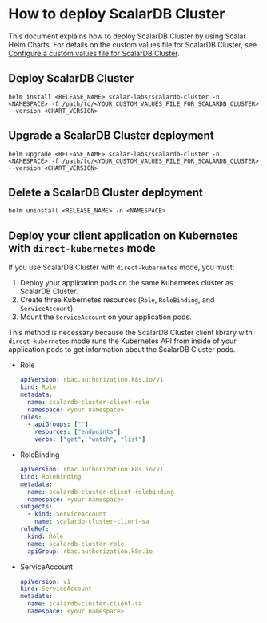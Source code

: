 # How to deploy ScalarDB Cluster

This document explains how to deploy ScalarDB Cluster by using Scalar Helm Charts. For details on the custom values file for ScalarDB Cluster, see [Configure a custom values file for ScalarDB Cluster](./configure-custom-values-scalardb-cluster.md).

## Deploy ScalarDB Cluster

```console
helm install <RELEASE_NAME> scalar-labs/scalardb-cluster -n <NAMESPACE> -f /path/to/<YOUR_CUSTOM_VALUES_FILE_FOR_SCALARDB_CLUSTER> --version <CHART_VERSION>
```

## Upgrade a ScalarDB Cluster deployment

```console
helm upgrade <RELEASE_NAME> scalar-labs/scalardb-cluster -n <NAMESPACE> -f /path/to/<YOUR_CUSTOM_VALUES_FILE_FOR_SCALARDB_CLUSTER> --version <CHART_VERSION>
```

## Delete a ScalarDB Cluster deployment

```console
helm uninstall <RELEASE_NAME> -n <NAMESPACE>
```

## Deploy your client application on Kubernetes with `direct-kubernetes` mode

If you use ScalarDB Cluster with `direct-kubernetes` mode, you must:

1. Deploy your application pods on the same Kubernetes cluster as ScalarDB Cluster.
2. Create three Kubernetes resources (`Role`, `RoleBinding`, and `ServiceAccount`).
3. Mount the `ServiceAccount` on your application pods.

This method is necessary because the ScalarDB Cluster client library with `direct-kubernetes` mode runs the Kubernetes API from inside of your application pods to get information about the ScalarDB Cluster pods.

* Role
  ```yaml
  apiVersion: rbac.authorization.k8s.io/v1
  kind: Role
  metadata:
    name: scalardb-cluster-client-role
    namespace: <your namespace>
  rules:
    - apiGroups: [""]
      resources: ["endpoints"]
      verbs: ["get", "watch", "list"]
  ```
* RoleBinding
  ```yaml
  apiVersion: rbac.authorization.k8s.io/v1
  kind: RoleBinding
  metadata:
    name: scalardb-cluster-client-rolebinding
    namespace: <your namespace>
  subjects:
    - kind: ServiceAccount
      name: scalardb-cluster-client-sa
  roleRef:
    kind: Role
    name: scalardb-cluster-role
    apiGroup: rbac.authorization.k8s.io
  ```
* ServiceAccount
  ```yaml
  apiVersion: v1
  kind: ServiceAccount
  metadata:
    name: scalardb-cluster-client-sa
    namespace: <your namespace>
  ```
